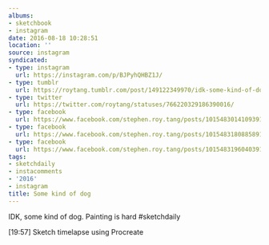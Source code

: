 ```yaml
---
albums:
- sketchbook
- instagram
date: 2016-08-18 10:28:51
location: ''
source: instagram
syndicated:
- type: instagram
  url: https://instagram.com/p/BJPyhQHBZ1J/
- type: tumblr
  url: https://roytang.tumblr.com/post/149122349970/idk-some-kind-of-dog-painting-is-hard
- type: twitter
  url: https://twitter.com/roytang/statuses/766220329186390016/
- type: facebook
  url: https://www.facebook.com/stephen.roy.tang/posts/10154830141093912:1
- type: facebook
  url: https://www.facebook.com/stephen.roy.tang/posts/10154831808858912
- type: facebook
  url: https://www.facebook.com/stephen.roy.tang/posts/10154831960403912
tags:
- sketchdaily
- instacomments
- '2016'
- instagram
title: Some kind of dog
---
```


IDK, some kind of dog. Painting is hard #sketchdaily

<time>[19:57]</time> Sketch timelapse using Procreate